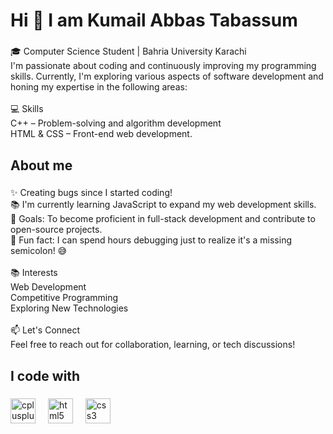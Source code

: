 <h1 align="left">Hi 👋 I am Kumail Abbas Tabassum </h1>

###

<p align="left">🎓 Computer Science Student | Bahria University Karachi<br>I'm passionate about coding and continuously improving my programming skills. Currently, I'm exploring various aspects of software development and honing my expertise in the following areas:<br><br>💻 Skills<br>C++ – Problem-solving and algorithm development<br>HTML & CSS – Front-end web development.</p>

###

<h2 align="left">About me</h2>

###

<p align="left">✨ Creating bugs since I started coding!<br>📚 I'm currently learning JavaScript to expand my web development skills.<br>🎯 Goals: To become proficient in full-stack development and contribute to open-source projects.<br>🎲 Fun fact: I can spend hours debugging just to realize it's a missing semicolon! 😅<br><br>📚 Interests<br>Web Development<br>Competitive Programming<br>Exploring New Technologies<br><br>📫 Let's Connect<br>Feel free to reach out for collaboration, learning, or tech discussions!</p>

###

<h2 align="left">I code with</h2>

###

<div align="left">
  <img src="https://cdn.jsdelivr.net/gh/devicons/devicon/icons/cplusplus/cplusplus-original.svg" height="40" alt="cplusplus logo"  />
  <img width="12" />
  <img src="https://cdn.jsdelivr.net/gh/devicons/devicon/icons/html5/html5-original.svg" height="40" alt="html5 logo"  />
  <img width="12" />
  <img src="https://cdn.jsdelivr.net/gh/devicons/devicon/icons/css3/css3-original.svg" height="40" alt="css3 logo"  />
</div>

###
